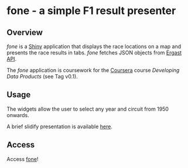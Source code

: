 fone - a simple F1 result presenter
===================================

## Overview
*fone* is a [Shiny](http://shiny.rstudio.com/) application that displays the race locations on a map and presents the race results in tabs. *fone* fetches JSON objects from [Ergast API](http://ergast.com/mrd/). 

The *fone* application is coursework for the [Coursera](https://www.coursera.org/) course *Developing Data Products* (see Tag v0.1).
 
## Usage
The widgets allow the user to select any year and circuit from 1950 onwards.

A brief slidify presentation is available [here](http://rrunner.github.io/fone/index.html).

## Access
Access [fone](https://rrunner.shinyapps.io/fone/)!
